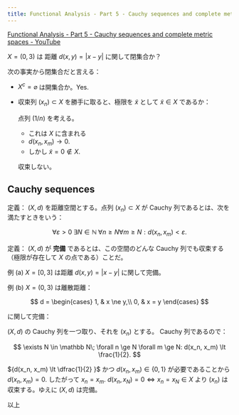 ```yaml
---
title: Functional Analysis - Part 5 - Cauchy sequences and complete metric spaces
---
```


[Functional Analysis - Part 5 - Cauchy sequences and complete metric spaces - YouTube](https://www.youtube.com/watch?v=kdKYV0B145k&list=PLBh2i93oe2qsGKDOsuVVw-OCAfprrnGfr&index=5)

${X = (0, 3)}$ は 距離 ${d(x, y) = \lvert x - y \rvert}$ に関して閉集合か？

次の事実から閉集合だと言える：

* ${X^c = \varnothing}$ は開集合か。Yes.
* 収束列 $(x_n) \subset X$ を勝手に取ると、極限を $\tilde x$ として
  $\tilde x \in X$ であるか：

  点列 $(1/n)$ を考える。

  * これは $X$ に含まれる
  * ${d(x_n, x_m) \to 0.}$
  * しかし ${\tilde x = 0 \notin X.}$
  
  収束しない。

## Cauchy sequences

定義：
$(X, d)$ を距離空間とする。点列 ${(x_n)\subset X}$ が Cauchy 列であるとは、次を満たすときをいう：

$$
\forall \varepsilon \gt 0\;
\exists N \in \mathbb N\;
\forall n \ge N \forall m \ge N:
d(x_n, x_m) \lt \varepsilon.
$$

定義：
$(X, d)$ が **完備** であるとは、この空間のどんな Cauchy 列でも収束する（極限が存在して $X$ の点である）ことだ。

例
$\text{(a)}$ ${X = [0, 3]}$ は距離 ${d(x, y) = \lvert x - y \rvert}$ に関して完備。

例
$\text{(b)}$ ${X = (0, 3)}$ は離散距離：

$$
d = \begin{cases}
    1, & x \ne y,\\
    0, & x = y
\end{cases}
$$

に関して完備：

$(X, d)$ の Cauchy 列を一つ取り、それを $(x_n)$ とする。
Cauchy 列であるので：

$$
\exists N \in \mathbb N\;
\forall n \ge N \forall m \ge N:
d(x_n, x_m) \lt \frac{1}{2}.
$$

${d(x_n, x_m) \lt \dfrac{1}{2} }$ かつ ${d(x_n, x_m) \in \{0, 1\}}$ が必要であることから
${d(x_n, x_m) = 0.}$ したがって ${x_n = x_m.}$ 
${d(x_n, x_N) = 0 \iff x_n = x_N \in X}$ より $(x_n)$ は収束する。ゆえに ${(X, d)}$ は完備。

以上
